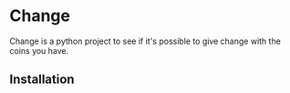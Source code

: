 # Сhange

Change is a python project to see if it's possible to give change with the coins you have.

## Installation
